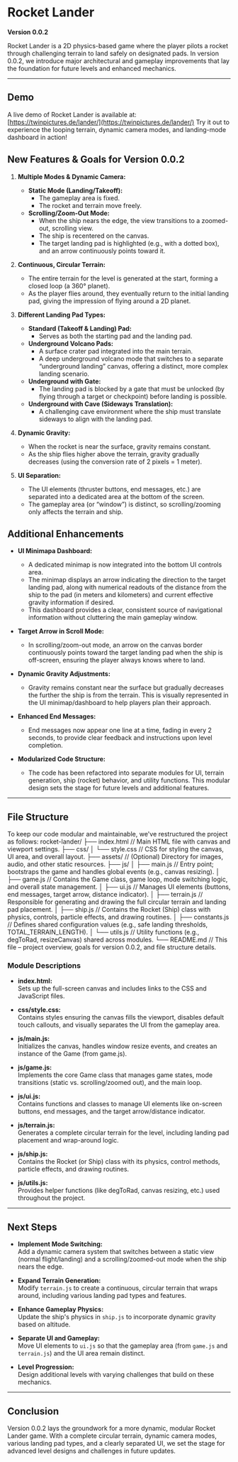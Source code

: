 # Rocket Lander  
**Version 0.0.2**

Rocket Lander is a 2D physics-based game where the player pilots a rocket through challenging terrain to land safely on designated pads. In version 0.0.2, we introduce major architectural and gameplay improvements that lay the foundation for future levels and enhanced mechanics.

---

## Demo

A live demo of Rocket Lander is available at: [https://twinpictures.de/lander/](https://twinpictures.de/lander/)
Try it out to experience the looping terrain, dynamic camera modes, and landing-mode dashboard in action!

## New Features & Goals for Version 0.0.2

1. **Multiple Modes & Dynamic Camera:**
   - **Static Mode (Landing/Takeoff):**  
     - The gameplay area is fixed.
     - The rocket and terrain move freely.
   - **Scrolling/Zoom-Out Mode:**  
     - When the ship nears the edge, the view transitions to a zoomed-out, scrolling view.
     - The ship is recentered on the canvas.
     - The target landing pad is highlighted (e.g., with a dotted box), and an arrow continuously points toward it.

2. **Continuous, Circular Terrain:**
   - The entire terrain for the level is generated at the start, forming a closed loop (a 360° planet).
   - As the player flies around, they eventually return to the initial landing pad, giving the impression of flying around a 2D planet.

3. **Different Landing Pad Types:**
   - **Standard (Takeoff & Landing) Pad:**  
     - Serves as both the starting pad and the landing pad.
   - **Underground Volcano Pads:**  
     - A surface crater pad integrated into the main terrain.
     - A deep underground volcano mode that switches to a separate “underground landing” canvas, offering a distinct, more complex landing scenario.
   - **Underground with Gate:**  
     - The landing pad is blocked by a gate that must be unlocked (by flying through a target or checkpoint) before landing is possible.
   - **Underground with Cave (Sideways Translation):**  
     - A challenging cave environment where the ship must translate sideways to align with the landing pad.

4. **Dynamic Gravity:**
   - When the rocket is near the surface, gravity remains constant.
   - As the ship flies higher above the terrain, gravity gradually decreases (using the conversion rate of 2 pixels = 1 meter).

5. **UI Separation:**
   - The UI elements (thruster buttons, end messages, etc.) are separated into a dedicated area at the bottom of the screen.
   - The gameplay area (or “window”) is distinct, so scrolling/zooming only affects the terrain and ship.

## Additional Enhancements

- **UI Minimapa Dashboard:**  
  - A dedicated minimap is now integrated into the bottom UI controls area.  
  - The minimap displays an arrow indicating the direction to the target landing pad, along with numerical readouts of the distance from the ship to the pad (in meters and kilometers) and current effective gravity information if desired.  
  - This dashboard provides a clear, consistent source of navigational information without cluttering the main gameplay window.

- **Target Arrow in Scroll Mode:**  
  - In scrolling/zoom-out mode, an arrow on the canvas border continuously points toward the target landing pad when the ship is off-screen, ensuring the player always knows where to land.

- **Dynamic Gravity Adjustments:**  
  - Gravity remains constant near the surface but gradually decreases the further the ship is from the terrain. This is visually represented in the UI minimap/dashboard to help players plan their approach.

- **Enhanced End Messages:**  
  - End messages now appear one line at a time, fading in every 2 seconds, to provide clear feedback and instructions upon level completion.

- **Modularized Code Structure:**  
  - The code has been refactored into separate modules for UI, terrain generation, ship (rocket) behavior, and utility functions. This modular design sets the stage for future levels and additional features.

---

## File Structure

To keep our code modular and maintainable, we've restructured the project as follows:
rocket-lander/
├── index.html          // Main HTML file with canvas and viewport settings.
├── css/
│   └── style.css       // CSS for styling the canvas, UI area, and overall layout.
├── assets/             // (Optional) Directory for images, audio, and other static resources.
├── js/
│   ├── main.js         // Entry point; bootstraps the game and handles global events (e.g., canvas resizing).
│   ├── game.js         // Contains the Game class, game loop, mode switching logic, and overall state management.
│   ├── ui.js           // Manages UI elements (buttons, end messages, target arrow, distance indicator).
│   ├── terrain.js      // Responsible for generating and drawing the full circular terrain and landing pad placement.
│   ├── ship.js         // Contains the Rocket (Ship) class with physics, controls, particle effects, and drawing routines.
│   ├── constants.js    // Defines shared configuration values (e.g., safe landing thresholds, TOTAL_TERRAIN_LENGTH).
│   └── utils.js        // Utility functions (e.g., degToRad, resizeCanvas) shared across modules.
└── README.md           // This file – project overview, goals for version 0.0.2, and file structure details.

### Module Descriptions

- **index.html:**  
  Sets up the full-screen canvas and includes links to the CSS and JavaScript files.

- **css/style.css:**  
  Contains styles ensuring the canvas fills the viewport, disables default touch callouts, and visually separates the UI from the gameplay area.

- **js/main.js:**  
  Initializes the canvas, handles window resize events, and creates an instance of the Game (from game.js).

- **js/game.js:**  
  Implements the core Game class that manages game states, mode transitions (static vs. scrolling/zoomed out), and the main loop.

- **js/ui.js:**  
  Contains functions and classes to manage UI elements like on-screen buttons, end messages, and the target arrow/distance indicator.

- **js/terrain.js:**  
  Generates a complete circular terrain for the level, including landing pad placement and wrap-around logic.

- **js/ship.js:**  
  Contains the Rocket (or Ship) class with its physics, control methods, particle effects, and drawing routines.

- **js/utils.js:**  
  Provides helper functions (like degToRad, canvas resizing, etc.) used throughout the project.

---

## Next Steps

- **Implement Mode Switching:**  
  Add a dynamic camera system that switches between a static view (normal flight/landing) and a scrolling/zoomed-out mode when the ship nears the edge.

- **Expand Terrain Generation:**  
  Modify `terrain.js` to create a continuous, circular terrain that wraps around, including various landing pad types and features.

- **Enhance Gameplay Physics:**  
  Update the ship's physics in `ship.js` to incorporate dynamic gravity based on altitude.

- **Separate UI and Gameplay:**  
  Move UI elements to `ui.js` so that the gameplay area (from `game.js` and `terrain.js`) and the UI area remain distinct.

- **Level Progression:**  
  Design additional levels with varying challenges that build on these mechanics.

---

## Conclusion

Version 0.0.2 lays the groundwork for a more dynamic, modular Rocket Lander game. With a complete circular terrain, dynamic camera modes, various landing pad types, and a clearly separated UI, we set the stage for advanced level designs and challenges in future updates.